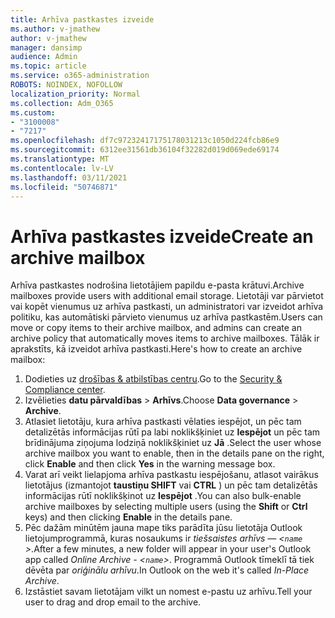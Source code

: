 ```yaml
---
title: Arhīva pastkastes izveide
ms.author: v-jmathew
author: v-jmathew
manager: dansimp
audience: Admin
ms.topic: article
ms.service: o365-administration
ROBOTS: NOINDEX, NOFOLLOW
localization_priority: Normal
ms.collection: Adm_O365
ms.custom:
- "3100008"
- "7217"
ms.openlocfilehash: df7c97232417175178031213c1050d224fcb86e9
ms.sourcegitcommit: 6312ee31561db36104f32282d019d069ede69174
ms.translationtype: MT
ms.contentlocale: lv-LV
ms.lasthandoff: 03/11/2021
ms.locfileid: "50746871"
---
```

# <a name="create-an-archive-mailbox"></a><span data-ttu-id="62a4e-102">Arhīva pastkastes izveide</span><span class="sxs-lookup"><span data-stu-id="62a4e-102">Create an archive mailbox</span></span>

<span data-ttu-id="62a4e-103">Arhīva pastkastes nodrošina lietotājiem papildu e-pasta krātuvi.</span><span class="sxs-lookup"><span data-stu-id="62a4e-103">Archive mailboxes provide users with additional email storage.</span></span> <span data-ttu-id="62a4e-104">Lietotāji var pārvietot vai kopēt vienumus uz arhīva pastkasti, un administratori var izveidot arhīva politiku, kas automātiski pārvieto vienumus uz arhīva pastkastēm.</span><span class="sxs-lookup"><span data-stu-id="62a4e-104">Users can move or copy items to their archive mailbox, and admins can create an archive policy that automatically moves items to archive mailboxes.</span></span> <span data-ttu-id="62a4e-105">Tālāk ir aprakstīts, kā izveidot arhīva pastkasti.</span><span class="sxs-lookup"><span data-stu-id="62a4e-105">Here's how to create an archive mailbox:</span></span>

1. <span data-ttu-id="62a4e-106">Dodieties uz [drošības & atbilstības centru]( https://go.microsoft.com/fwlink/p/?linkid=2077143).</span><span class="sxs-lookup"><span data-stu-id="62a4e-106">Go to the [Security & Compliance center]( https://go.microsoft.com/fwlink/p/?linkid=2077143).</span></span>
2. <span data-ttu-id="62a4e-107">Izvēlieties **datu pārvaldības**  >  **Arhīvs**.</span><span class="sxs-lookup"><span data-stu-id="62a4e-107">Choose **Data governance** > **Archive**.</span></span>
3. <span data-ttu-id="62a4e-108">Atlasiet lietotāju, kura arhīva pastkasti vēlaties iespējot, un pēc tam detalizētās informācijas rūtī pa labi noklikšķiniet uz **Iespējot** un pēc tam brīdinājuma ziņojuma lodziņā noklikšķiniet uz **Jā** .</span><span class="sxs-lookup"><span data-stu-id="62a4e-108">Select the user whose archive mailbox you want to enable, then in the details pane on the right, click **Enable** and then click **Yes** in the warning message box.</span></span>
4. <span data-ttu-id="62a4e-109">Varat arī veikt lielapjoma arhīva pastkastu iespējošanu, atlasot vairākus lietotājus (izmantojot **taustiņu SHIFT** vai **CTRL** ) un pēc tam detalizētās informācijas rūtī noklikšķinot uz **Iespējot** .</span><span class="sxs-lookup"><span data-stu-id="62a4e-109">You can also bulk-enable archive mailboxes by selecting multiple users (using the **Shift** or **Ctrl** keys) and then clicking **Enable** in the details pane.</span></span>
5. <span data-ttu-id="62a4e-110">Pēc dažām minūtēm jauna mape tiks parādīta jūsu lietotāja Outlook lietojumprogrammā, kuras nosaukums ir *tiešsaistes arhīvs — <`name` >*.</span><span class="sxs-lookup"><span data-stu-id="62a4e-110">After a few minutes, a new folder will appear in your user's Outlook app called *Online Archive - <`name`>*.</span></span> <span data-ttu-id="62a4e-111">Programmā Outlook tīmeklī tā tiek dēvēta par *oriģinālu arhīvu*.</span><span class="sxs-lookup"><span data-stu-id="62a4e-111">In Outlook on the web it's called *In-Place Archive*.</span></span>
6. <span data-ttu-id="62a4e-112">Izstāstiet savam lietotājam vilkt un nomest e-pastu uz arhīvu.</span><span class="sxs-lookup"><span data-stu-id="62a4e-112">Tell your user to drag and drop email to the archive.</span></span>
